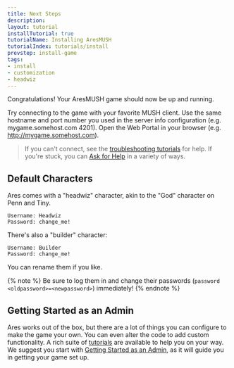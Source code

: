```yaml
---
title: Next Steps
description: 
layout: tutorial
installTutorial: true
tutorialName: Installing AresMUSH
tutorialIndex: tutorials/install
prevstep: install-game
tags:
- install
- customization
- headwiz
---
```


Congratulations! Your AresMUSH game should now be up and running.

Try connecting to the game with your favorite MUSH client. Use the same hostname and port number you used in the server info configuration (e.g. mygame.somehost.com 4201).   Open the Web Portal in your browser (e.g. http://mygame.somehost.com). 

> If you can't connect, see the [troubleshooting tutorials](/tutorials/code) for help.  If you're stuck, you can [Ask for Help](/feedback.html) in a variety of ways.

## Default Characters

Ares comes with a "headwiz" character, akin to the "God" character on Penn and Tiny. 

    Username: Headwiz
    Password: change_me!

There's also a "builder" character:

    Username: Builder
    Password: change_me!

You can rename them if you like.  

{% note %}
Be sure to log them in and change their passwords (`password <oldpassword>=<newpassword>`) immediately!
{% endnote %}

## Getting Started as an Admin

Ares works out of the box, but there are a lot of things you can configure to make the game your own.  You can even alter the code to add custom functionality.  A rich suite of [tutorials](/tutorials) are available to help you on your way.  We suggest you start with [Getting Started as an Admin](/tutorials/manage/started.html), as it will guide you in getting your game set up.